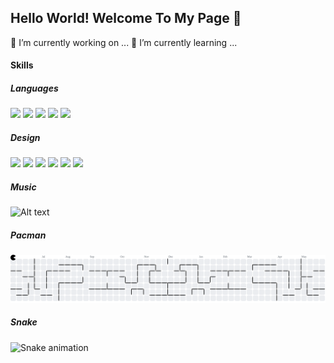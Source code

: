 ## Hello World!  Welcome To My Page 👋

<!--
**erwineka05/erwineka05** is a ✨ _special_ ✨ repository because its `README.md` (this file) appears on your GitHub profile.

Here are some ideas to get you started:

- 🔭 I’m currently working on ...
- 🌱 I’m currently learning ...
- 👯 I’m looking to collaborate on ...
- 🤔 I’m looking for help with ...
- 💬 Ask me about ...
- 📫 How to reach me: ...
- 😄 Pronouns: ...
- ⚡ Fun fact: ...
-->
🔭 I’m currently working on ...
🌱 I’m currently learning ...
####  Skills
##### Languages
<img src="https://img.shields.io/badge/JavaScript-323330?style=for-the-badge&logo=javascript&logoColor=F7DF1E" />
<img src="https://img.shields.io/badge/HTML5-E34F26?style=for-the-badge&logo=html5&logoColor=white" />
<img src="https://img.shields.io/badge/CSS3-1572B6?style=for-the-badge&logo=css3&logoColor=white" />
<img src="https://img.shields.io/badge/Python-FFD43B?style=for-the-badge&logo=python&logoColor=blue" />
<img src="https://img.shields.io/badge/PHP-777BB4?style=for-the-badge&logo=php&logoColor=white" />

##### Design
<img src="https://img.shields.io/badge/Adobe%20Illustrator-FF9A00?style=for-the-badge&logo=adobe%20illustrator&logoColor=white" />
<img src="https://img.shields.io/badge/blender-%23F5792A.svg?style=for-the-badge&logo=blender&logoColor=white" />
<img src="https://img.shields.io/badge/Figma-F24E1E?style=for-the-badge&logo=figma&logoColor=white
"/>
<img src="https://img.shields.io/badge/Adobe%20Premiere%20Pro-9999FF?style=for-the-badge&logo=Adobe%20Premiere%20Pro&logoColor=white" />
<img src="https://img.shields.io/badge/Adobe%20Photoshop-31A8FF?style=for-the-badge&logo=Adobe%20Photoshop&logoColor=black" />
<img src="https://img.shields.io/badge/Canva-%2300C4CC.svg?&style=for-the-badge&logo=Canva&logoColor=white" />

##### Music
![Alt text](https://spotify-recently-played-readme.vercel.app/api?user=31bnbvwivtvd7aepjggwzre2hbse)

##### Pacman

<picture>
  <source media="(prefers-color-scheme: dark)" srcset="https://raw.githubusercontent.com/erwineka05/erwineka05/output/pacman-contribution-graph-dark.svg">
  <source media="(prefers-color-scheme: light)" srcset="https://raw.githubusercontent.com/erwineka05/erwineka05/output/pacman-contribution-graph.svg">
  <img alt="pacman contribution graph" src="https://raw.githubusercontent.com/erwineka05/erwineka05/output/pacman-contribution-graph.svg">
</picture>

##### Snake

<img src="https://raw.githubusercontent.com/erwineka05/erwineka05/output/snake.svg" alt="Snake animation" />

###


